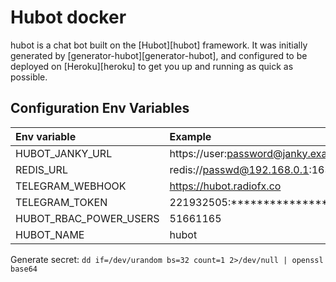 # Hubot docker

hubot is a chat bot built on the [Hubot][hubot] framework. It was
initially generated by [generator-hubot][generator-hubot], and configured to be
deployed on [Heroku][heroku] to get you up and running as quick as possible.

## Configuration Env Variables

| Env variable | Example |
|:-------------|:------------|
| HUBOT_JANKY_URL | https://user:password@janky.example.com/_hubot/ |
| REDIS_URL | redis://passwd@192.168.0.1:16379/prefix |
| TELEGRAM_WEBHOOK | https://hubot.radiofx.co |
| TELEGRAM_TOKEN  | 221932505:*********************************** |
| HUBOT_RBAC_POWER_USERS | 51661165 |
| HUBOT_NAME | hubot |

Generate secret: `dd if=/dev/urandom bs=32 count=1 2>/dev/null | openssl base64`
